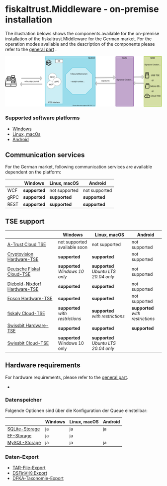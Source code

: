 # fiskaltrust.Middleware - on-premise installation

The illustration belows shows the components available for the on-premise installation of the fiskaltrust.Middleware for the German market. For the operation modes available and the description of the components please refer to the [general part](../../general/operation-modes/operation-modes.md) .

![middleware-en](images/middleware-en-market-de.svg)

### Supported software platforms

- [Windows](../features/supported-platforms/windows.md)
- [Linux, macOs](../features/supported-platforms/linux.md)
- [Android](../features/supported-platforms/android.md)

## Communication services

For the German market, following communication services are available dependent on the platform:

|      | Windows       | Linux, macOS  | Android       |
| ---- | ------------- | ------------- | ------------- |
| WCF  | **supported** | not supported | not supported |
| gRPC | **supported** | **supported** | **supported** |
| REST | **supported** | **supported** | **supported** |

## TSE support

|                                                              | Windows                                | Linux, macOS                               | Android                                |
| ------------------------------------------------------------ | -------------------------------------- | ------------------------------------------ | -------------------------------------- |
| [A-Trust Cloud TSE](../features/basics/tse-as-a-service/a-trust.md) | not supported<br />available soon      | not supported                              | not supported                          |
| [Cryptovision Hardware-TSE](../features/basics/tse-as-a-service/cryptovision.md) | **supported**                          | **supported**                              | not supported                          |
| [Deutsche Fiskal Cloud-TSE](../features/basics/tse-as-a-service/deutsche-fiskal.md) | **supported**<br />*Windows 10 only*   | **supported**<br />*Ubuntu LTS 20.04 only* | not supported                          |
| [Diebold-Nixdorf Hardware-TSE](../features/basics/tse-as-a-service/diebold-nixdorf.md) | **supported**                          | **supported**                              | not supported                          |
| [Epson Hardware-TSE](../features/basics/tse-as-a-service/epson.md) | **supported**                          | **supported**                              | not supported                          |
| [fiskaly Cloud-TSE](../features/basics/tse-as-a-service/epson.md) | **supported**<br />*with restrictions* | **supported**<br />*with restrictions*     | **supported**<br />*with restrictions* |
| [Swissbit Hardware-TSE](../features/basics/tse-as-a-service/swissbit.md) | **supported**                          | **supported**                              | **supported**                          |
| [Swissbit Cloud-TSE](../features/basics/tse-as-a-service/swissbit-cloud.md) | **supported**<br />Windows 10 only     | **supported**<br />*Ubuntu LTS 20.04 only* |                                        |

## Hardware requirements

For hardware requirements, please refer to the [general part](../../general/operation-modes/operation-modes.md).

- 

### Datenspeicher

Folgende Optionen sind über die Konfiguration der Queue einstellbar:

|                                                              | Windows | Linux, macOS | Android |
| ------------------------------------------------------------ | ------- | ------------ | ------- |
| [SQLite-Storage](../features/supported-databases/sqlite.md)  | ja      | ja           | ja      |
| [EF-Storage](../features/supported-databases/entity-framework.md) | ja      | ja           |         |
| [MySQL-Storage](../features/supported-databases/mysql.md)    | ja      | ja           | ja      |

### Daten-Export

-  [TAR-File-Export](../features/upload-and-export/tar-unload-and-export.md) 
-  [DSFinV-K-Export](../features/upload-and-export/dsfinvk-export.md) 
-  [DFKA-Taxonomie-Export](../features/upload-and-export/dfka-taxonomie-export.md) 
